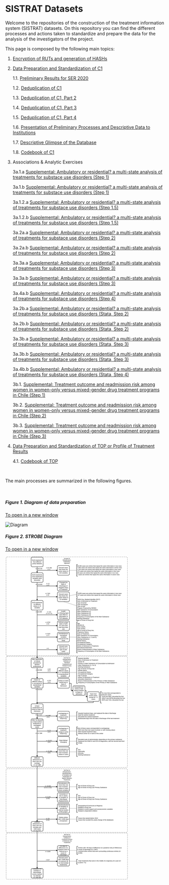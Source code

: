 # SISTRAT Datasets

Welcome to the repositories of the construction of the treatment information system (SISTRAT) datasets. On this repository you can find the different processes and actions taken to standardize and prepare the data for the analysis of the investigators of the project.

This page is composed by the following main topics:

1. [Encryption of RUTs and generation of HASHs](Encript.html)

2. [Data Preparation and Standardization of C1](Data_prep_C1) 

    1.1. [Preliminary Results for SER 2020](SER_Stata.html)
    
    1.2. [Deduplication of C1](Duplicates)
    
    1.3. [Deduplication of C1, Part 2](Duplicates2)
    
    1.4. [Deduplication of C1, Part 3](Duplicates3)
    
    1.5. [Deduplication of C1, Part 4](Duplicates4)
    
    1.6. [Presentation of Preliminary Processes and Descriptive Data to Institutions](Presentación2)
    
    1.7. [Descriptive Glimpse of the Database](Desc)
    
    1.8. [Codebook of C1](codebook)

3. Associations & Analytic Exercises
    
    3a.1.a [Supplemental: Ambulatory or residential? a multi-state analysis of treatments for substace use disorders (Step 1)](Matching_Process_APR_21)

    3a.1.b [Supplemental: Ambulatory or residential? a multi-state analysis of treatments for substace use disorders (Step 1)](Matching_Process_JUN_21)

    3a.1.2.a [Supplemental: Ambulatory or residential? a multi-state analysis of treatments for substace use disorders (Step 1.5)](Matching_Process15_APR_21)
    
    3a.1.2.b [Supplemental: Ambulatory or residential? a multi-state analysis of treatments for substace use disorders (Step 1.5)](Matching_Process15_JUN_21)
    
    3a.2a.a [Supplemental: Ambulatory or residential? a multi-state analysis of treatments for substace use disorders (Step 2)](Matching_Process2_APR_21)
    
    3a.2a.b [Supplemental: Ambulatory or residential? a multi-state analysis of treatments for substace use disorders (Step 2)](Matching_Process2_JUN_21)
    
    3a.3a.a [Supplemental: Ambulatory or residential? a multi-state analysis of treatments for substace use disorders (Step 3)](Matching_Process3_APR_21)
    
    3a.3a.b [Supplemental: Ambulatory or residential? a multi-state analysis of treatments for substace use disorders (Step 3)](Matching_Process3_JUN_21)
    
    3a.4a.b [Supplemental: Ambulatory or residential? a multi-state analysis of treatments for substace use disorders (Step 4)](Matching_Process4_JUN_21)
    
    3a.2b.a [Supplemental: Ambulatory or residential? a multi-state analysis of treatments for substace use disorders (Stata, Step 2)](Matching_Process2_stata_APR_21)
    
    3a.2b.b [Supplemental: Ambulatory or residential? a multi-state analysis of treatments for substace use disorders (Stata, Step 2)](Matching_Process2_stata_JUN_21)
    
    3a.3b.a [Supplemental: Ambulatory or residential? a multi-state analysis of treatments for substace use disorders (Stata, Step 3)](Matching_Process3_stata_APR_21)
    
    3a.3b.b [Supplemental: Ambulatory or residential? a multi-state analysis of treatments for substace use disorders (Stata, Step 3)](Matching_Process3_stata_JUN_21)
    
    3a.4b.b [Supplemental: Ambulatory or residential? a multi-state analysis of treatments for substace use disorders (Stata, Step 4)](Matching_Process4_stata_JUN_21)
    
    3b.1. [Supplemental: Treatment outcome and readmission risk among women in women-only versus mixed-gender drug treatment programs in Chile (Step 1)](Proyecto_carla3)
    
    3b.2. [Supplemental: Treatment outcome and readmission risk among women in women-only versus mixed-gender drug treatment programs in Chile (Step 2)](Proyecto_carla32)
    
    3b.3. [Supplemental: Treatment outcome and readmission risk among women in women-only versus mixed-gender drug treatment programs in Chile (Step 3)](Proyecto_carla33)
  
4. [Data Preparation and Standardization of TOP or Profile of Treatment Results](Data_prep_TOP)

    4.1. [Codebook of TOP](codebook_TOP)


<br>

The main processes are summarized in the following figures.

<br>

##### Figure 1. Diagram of data preparation
<a href="https://fondecytacc.github.io/SUD_health_Chile.github.io/Figures/RUT_Administraci%C3%B3n.svg" target="_blank">To open in a new window</a>

![Diagram](Figures/RUT_Administración.svg) 

##### Figure 2. STROBE Diagram
<a href="https://fondecytacc.github.io/SUD_health_Chile.github.io/Figures/Diagram_STROBE.svg" target="_blank">To open in a new window</a>

![STROBE](Figures/Diagram_STROBE.svg)